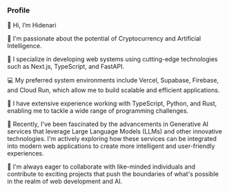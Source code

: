### Profile

👋 Hi, I’m Hidenari

👀 I'm passionate about the potential of Cryptocurrency and Artificial Intelligence.

🌱 I specialize in developing web systems using cutting-edge technologies such as Next.js, TypeScript, and FastAPI.

💻 My preferred system environments include Vercel, Supabase, Firebase, and Cloud Run, which allow me to build scalable and efficient applications.

💪 I have extensive experience working with TypeScript, Python, and Rust, enabling me to tackle a wide range of programming challenges.

🚀 Recently, I've been fascinated by the advancements in Generative AI services that leverage Large Language Models (LLMs) and other innovative technologies. I'm actively exploring how these services can be integrated into modern web applications to create more intelligent and user-friendly experiences.

🤝 I'm always eager to collaborate with like-minded individuals and contribute to exciting projects that push the boundaries of what's possible in the realm of web development and AI.
